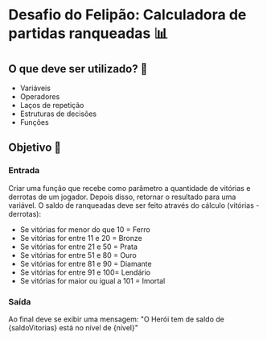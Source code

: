# Desafio do Felipão: Calculadora de partidas ranqueadas :bar_chart:

## O que deve ser utilizado? :pencil:

 - Variáveis
 - Operadores
 - Laços de repetição
 - Estruturas de decisões
 - Funções

## Objetivo :dart: 

### Entrada
Criar uma função que recebe como parâmetro a quantidade de vitórias e derrotas de um jogador. Depois disso, retornar o resultado para uma variável. O saldo de ranqueadas deve ser feito através do cálculo (vitórias - derrotas):

- Se vitórias for menor do que 10 = Ferro 
- Se vitórias for entre 11 e 20 = Bronze 
- Se vitórias for entre 21 e 50 = Prata 
- Se vitórias for entre 51 e 80 = Ouro 
- Se vitórias for entre 81 e 90 = Diamante 
- Se vitórias for entre 91 e 100= Lendário 
- Se vitórias for maior ou igual a 101 = Imortal

 ### Saída
 Ao final deve se exibir uma mensagem: "O Herói tem de saldo de {saldoVitorias} está no nível de {nivel}"